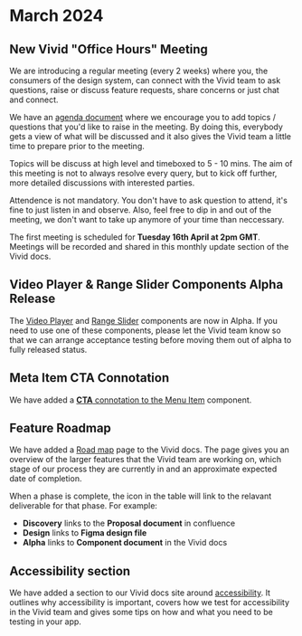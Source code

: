 # March 2024

## New Vivid "Office Hours" Meeting

We are introducing a regular meeting (every 2 weeks) where you, the consumers of the design system, can connect with the Vivid team to ask questions, raise or discuss feature requests, share concerns or just chat and connect.

We have an [agenda document](https://docs.google.com/document/d/1E0yvyGUzBoQFH5l_W6ElBoZaxqZ3HWmDLDqOl0lc8a0/edit?usp=sharing) where we encourage you to add topics / questions that you'd like to raise in the meeting. By doing this, everybody gets a view of what will be discussed and it also gives the Vivid team a little time to prepare prior to the meeting.

Topics will be discuss at high level and timeboxed to 5 - 10 mins. The aim of this meeting is not to always resolve every query, but to kick off further, more detailed discussions with interested parties.

Attendence is not mandatory. You don't have to ask question to attend, it's fine to just listen in and observe. Also, feel free to dip in and out of the meeting, we don't want to take up anymore of your time than neccessary.

The first meeting is scheduled for **Tuesday 16th April at 2pm GMT**. Meetings will be recorded and shared in this monthly update section of the Vivid docs.

## Video Player & Range Slider Components Alpha Release

The [Video Player](/components/video-player/) and [Range Slider](/components/range-slider/) components are now in Alpha. If you need to use one of these components, please let the Vivid team know so that we can arrange acceptance testing before moving them out of alpha to fully released status.

<vwc-video-player src="/assets/images/range-slider-and-video-player.mp4"></vwc-video-player>

## Meta Item CTA Connotation

We have added a [**CTA** connotation to the Menu Item](/components/menu-item/#connotation) component.

## Feature Roadmap

We have added a [Road map](/whats-new/roadmap/) page to the Vivid docs. The page gives you an overview of the larger features that the Vivid team are working on, which stage of our process they are currently in and an approximate expected date of completion.

When a phase is complete, the icon in the table will link to the relavant deliverable for that phase. For example:

- **Discovery** links to the **Proposal document** in confluence
- **Design** links to **Figma design file**
- **Alpha** links to **Component document** in the Vivid docs

## Accessibility section

We have added a section to our Vivid docs site around [accessibility](/accessibility/overview/). It outlines why accessibility is important, covers how we test for accessibility in the Vivid team and gives some tips on how and what you need to be testing in your app.

